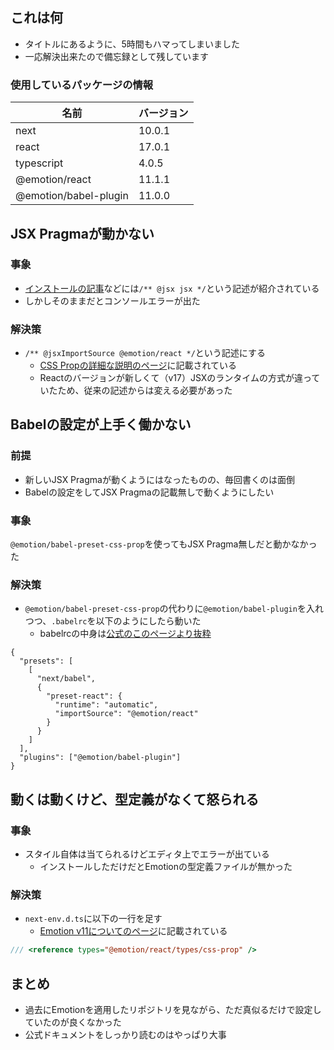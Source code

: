 <!--
title:   Next.js v10でTypeScriptを使いつつEmotion v11を使おうとしたら5時間も解決しなかった話
tags:    React,TypeScript,css-in-js,emotion,next.js
id:      a5072f3f761e55a272f9
private: false
-->
## これは何

- タイトルにあるように、5時間もハマってしまいました
- 一応解決出来たので備忘録として残しています

### 使用しているパッケージの情報

| 名前 | バージョン |
|---|---|
|next|10.0.1|
|react|17.0.1|
|typescript|4.0.5|
|@emotion/react|11.1.1|
|@emotion/babel-plugin|11.0.0|


## JSX Pragmaが動かない

### 事象

- [インストールの記事](https://emotion.sh/docs/install)などには`/** @jsx jsx */`という記述が紹介されている
- しかしそのままだとコンソールエラーが出た

### 解決策

- `/** @jsxImportSource @emotion/react */`という記述にする
    - [CSS Propの詳細な説明のページ](https://emotion.sh/docs/css-prop#jsx-pragma)に記載されている
    - Reactのバージョンが新しくて（v17）JSXのランタイムの方式が違っていたため、従来の記述からは変える必要があった

## Babelの設定が上手く働かない

### 前提

- 新しいJSX Pragmaが動くようにはなったものの、毎回書くのは面倒
- Babelの設定をしてJSX Pragmaの記載無しで動くようにしたい

### 事象

`@emotion/babel-preset-css-prop`を使ってもJSX Pragma無しだと動かなかった

### 解決策

- `@emotion/babel-preset-css-prop`の代わりに`@emotion/babel-plugin`を入れつつ、`.babelrc`を以下のようにしたら動いた
    - babelrcの中身は[公式のこのページより抜粋](https://emotion.sh/docs/css-prop#babel-preset)

```json:.babelrc
{
  "presets": [
    [
      "next/babel",
      {
        "preset-react": {
          "runtime": "automatic",
          "importSource": "@emotion/react"
        }
      }
    ]
  ],
  "plugins": ["@emotion/babel-plugin"]
}
```

## 動くは動くけど、型定義がなくて怒られる

### 事象

- スタイル自体は当てられるけどエディタ上でエラーが出ている
    - インストールしただけだとEmotionの型定義ファイルが無かった

### 解決策

- `next-env.d.ts`に以下の一行を足す
    - [Emotion v11についてのページ](https://emotion.sh/docs/emotion-11)に記載されている

```ts:next-env.d.ts
/// <reference types="@emotion/react/types/css-prop" />
```

## まとめ

- 過去にEmotionを適用したリポジトリを見ながら、ただ真似るだけで設定していたのが良くなかった
- 公式ドキュメントをしっかり読むのはやっぱり大事